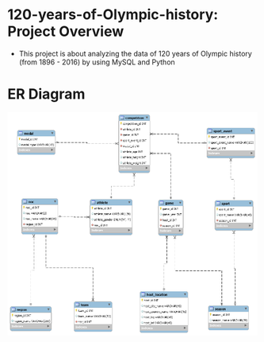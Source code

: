 # 120-years-of-Olympic-history: Project Overview
* This project is about analyzing the data of 120 years of Olympic history (from 1896 - 2016) by using MySQL and Python


# ER Diagram 
![ER Diagram](https://github.com/JasonYao3/120-years-of-Olympic-history/blob/master/Olympic%20ER%20Diagram.png)
